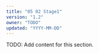 ```yaml
---
title: "05 02 Stage1"
version: "1.2"
owner: "TODO"
updated: "YYYY-MM-DD"
---
```


TODO: Add content for this section.

